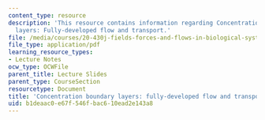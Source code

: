 ```yaml
---
content_type: resource
description: 'This resource contains information regarding Concentration boundary
  layers: Fully-developed flow and transport.'
file: /media/courses/20-430j-fields-forces-and-flows-in-biological-systems-fall-2015/b1deaac0e67f546fbac610ead2e143a8_MIT20_430JF15_Lecture20.pdf
file_type: application/pdf
learning_resource_types:
- Lecture Notes
ocw_type: OCWFile
parent_title: Lecture Slides
parent_type: CourseSection
resourcetype: Document
title: 'Concentration boundary layers: fully-developed flow and transport'
uid: b1deaac0-e67f-546f-bac6-10ead2e143a8
---
```

